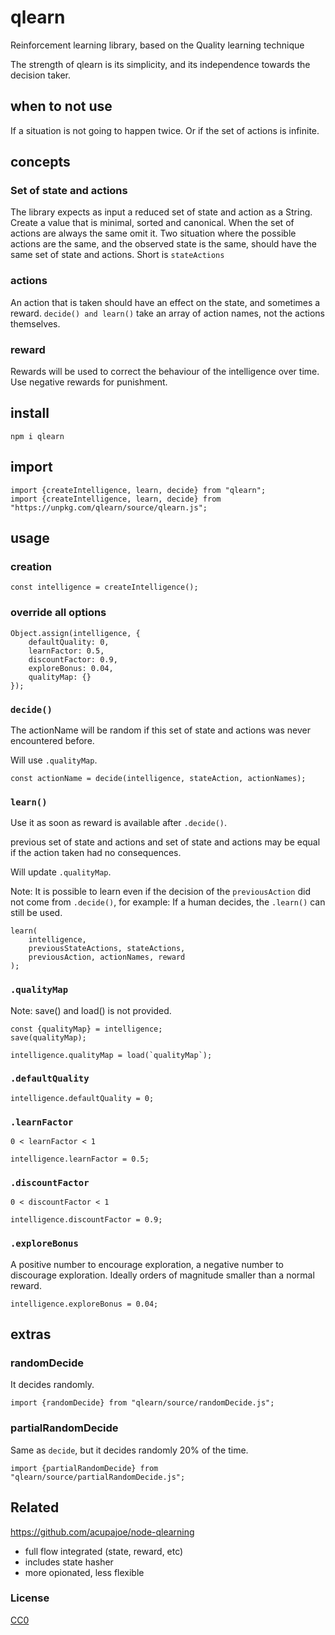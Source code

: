 # qlearn

Reinforcement learning library, based on the Quality learning technique

The strength of qlearn is its simplicity, and its independence towards the decision taker.

## when to not use

If a situation is not going to happen twice. Or if the set of actions is infinite.

## concepts

### Set of state and actions

The library expects as input a reduced set of state and action as a String. Create a value that is minimal, sorted and canonical. When the set of actions are always the same omit it. Two situation where the possible actions are the same, and the observed state is the same, should have the same set of state and actions. Short is `stateActions`

### actions

An action that is taken should have an effect on the state, and sometimes a reward. `decide() and learn()` take an array of action names, not the actions themselves.

### reward

Rewards will be used to correct the behaviour of the intelligence over time. Use negative rewards for punishment.


## install

```
npm i qlearn
```

## import

```
import {createIntelligence, learn, decide} from "qlearn";
import {createIntelligence, learn, decide} from "https://unpkg.com/qlearn/source/qlearn.js";
```

## usage

### creation

```
const intelligence = createIntelligence();
```

### override all options

```
Object.assign(intelligence, {
    defaultQuality: 0,
    learnFactor: 0.5,
    discountFactor: 0.9,
    exploreBonus: 0.04,
    qualityMap: {}
});
```

### `decide()`

The actionName will be random if this set of state and actions was never encountered before.

Will use `.qualityMap`.


```
const actionName = decide(intelligence, stateAction, actionNames);
```

### `learn()`

Use it as soon as reward is available after `.decide()`.

previous set of state and actions and set of state and actions may be equal if the action taken had no consequences.

Will update `.qualityMap`.

Note: It is possible to learn even if the decision of the `previousAction` did not come from `.decide()`, for example: If a human decides, the `.learn()` can still be used.

```
learn(
    intelligence,
    previousStateActions, stateActions,
    previousAction, actionNames, reward
);
```

### `.qualityMap`

Note: save() and load() is not provided.

```
const {qualityMap} = intelligence;
save(qualityMap);
```

```
intelligence.qualityMap = load(`qualityMap`);
```

### `.defaultQuality`

```
intelligence.defaultQuality = 0;
```

### `.learnFactor`

`0 < learnFactor < 1 `

```
intelligence.learnFactor = 0.5;
```

### `.discountFactor`


`0 < discountFactor < 1 `

```
intelligence.discountFactor = 0.9;
```

### `.exploreBonus`

A positive number to encourage exploration, a negative number to discourage exploration.
Ideally orders of magnitude smaller than a normal reward.

```
intelligence.exploreBonus = 0.04;
```

## extras

### randomDecide

It decides randomly.

```
import {randomDecide} from "qlearn/source/randomDecide.js";
```

### partialRandomDecide

Same as `decide`, but it decides randomly 20% of the time.

```
import {partialRandomDecide} from "qlearn/source/partialRandomDecide.js";
```

## Related

https://github.com/acupajoe/node-qlearning

 * full flow integrated (state, reward, etc)
 * includes state hasher
 * more opionated, less flexible

### License

[CC0](./license.txt)
